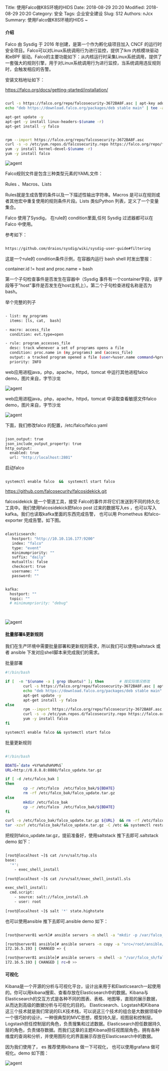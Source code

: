 Title: 使用Falco做K8S环境的HIDS
Date: 2018-08-29 20:20
Modified: 2018-08-29 20:20
Category: 安全
Tags: 企业安全建设
Slug: S12
Authors: nJcx
Summary: 使用Falco做K8S环境的HIDS ~


#### 介绍

Falco 由 Sysdig 于 2016 年创建，是第一个作为孵化级项目加入 CNCF 的运行时安全项目。Falco可以对Linux系统调用行为进行监控，提供了lkm 内核模块驱动和eBPF 驱动。Falco的主要功能如下：从内核运行时采集Linux系统调用，提供了一套强大的规则引擎，用于对Linux系统调用行为进行监控，当系统调用违反规则时，会触发相应的告警。

安装文档地址如下：

https://falco.org/docs/getting-started/installation/


```bash

curl -s https://falco.org/repo/falcosecurity-3672BA8F.asc | apt-key add -
echo "deb https://download.falco.org/packages/deb stable main" | tee -a /etc/apt/sources.list.d/falcosecurity.list

apt-get update -y
apt-get -y install linux-headers-$(uname -r)
apt-get install -y falco


```


```bash

rpm --import https://falco.org/repo/falcosecurity-3672BA8F.asc
curl -s -o /etc/yum.repos.d/falcosecurity.repo https://falco.org/repo/falcosecurity-rpm.repo
yum -y install kernel-devel-$(uname -r)
yum -y install falco

```




![agent](../images/imag1e.png)

Falco规则文件是包含三种类型元素的YAML文件：

Rules 、Macros、Lists

Rules就是生成告警的条件以及一下描述性输出字符串。Macros 是可以在规则或者其他宏中重复使用的规则条件片段。Lists 类似Python 列表，定义了一个变量集合。

Falco 使用了Sysdig， 在rule的 condition里面,任何 Sysdig 过滤器都可以在 Falco 中使用。

参考如下：

```bash

https://github.com/draios/sysdig/wiki/sysdig-user-guide#filtering

```

这是一个rule的 condition条件示例，在容器内运行 bash shell 时发出警报：

container.id != host and proc.name = bash

第一个子句检查事件是否发生在容器中（Sysdig 事件有一个container字段，该字段等于"host"事件是否发生在host主机上）。第二个子句检查进程名称是否为bash。



举个完整的列子


```bash

- list: my_programs
  items: [ls, cat,  bash]

- macro: access_file
  condition: evt.type=open

- rule: program_accesses_file
  desc: track whenever a set of programs opens a file
  condition: proc.name in (my_programs) and (access_file)
  output: a tracked program opened a file (user=%user.name command=%proc.cmdline file=%fd.name)
  priority: INFO

```


web应用进程java，php，apache，httpd，tomcat 中运行其他进程falco demo，图片来自，字节沙龙

![agent](../images/WeChat75bf2513db53caf1119297cd792517bc.png)


web应用进程java，php，apache，httpd，tomcat 中读取查看敏感文件falco demo，图片来自，字节沙龙

![agent](../images/WeChat4321cd4e842d96ac351039ceee990d69.png)



下面，我们修改falco 的配置，/etc/falco/falco.yaml 


```bash

json_output: true
json_include_output_property: true
http_output:
  enabled: true
  url: "http://localhost:2801"

```


启动falco


```bash

systemctl enable falco  &&  systemctl start falco


```



https://github.com/falcosecurity/falcosidekick.git


falcosidekick 是一个管道工具，接受 Falco的事件并将它们发送到不同的持久化工具中。我们使用falcosidekick把falco post 过来的数据写入es ，也可以写入kafka。我们也读取kafka里面的东西完成告警， 也可以用 Prometheus 和falco-exporter 完成告警。如下图。


```bash

elasticsearch:
   hostport: "http://10.10.116.177:9200" 
   index: "falco" 
   type: "event"
   minimumpriority: "" 
   suffix: "daily" 
   mutualtls: false 
   checkcert: true 
   username: "" 
   password: "" 


kafka:
  hostport: "" 
  topic: "" 
  # minimumpriority: "debug" 
  
  
```



![agent](../images/WechatIMG171123.jpeg)



####  批量部署&更新规则


我们在生产环境中需要批量部署和更新规则需求，所以我们可以使用saltstack 或者 ansible 下发对应shell脚本来完成我们的需求。


批量部署

```bash
#!/bin/bash

if [  -n "$(uname -a | grep Ubuntu)" ]; then       # 按实际情况修改
		curl -s https://falco.org/repo/falcosecurity-3672BA8F.asc | apt-key add -
		echo "deb https://download.falco.org/packages/deb stable main" | tee -a /etc/apt/sources.list.d/falcosecurity.list
		apt-get update -y
		apt-get install -y falco
else
		rpm --import https://falco.org/repo/falcosecurity-3672BA8F.asc
		curl -s -o /etc/yum.repos.d/falcosecurity.repo https://falco.org/repo/falcosecurity-rpm.repo
		yum -y install falco
fi  

systemctl enable falco && systemctl start falco

```


批量更新规则

```bash

#!/bin/bash

BDATE=`date +%Y%m%d%H%M%S`
URL=http://8.8.8.8:8888/falco_update.tar.gz

if [ -d /etc/falco_bak ]
then
        cp -r /etc/falco  /etc/falco_bak/${BDATE}
        rm -rf /etc/falco_bak/falco_update.tar.gz
else
        mkdir /etc/falco_bak 
        cp -r /etc/falco  /etc/falco_bak/${BDATE}
fi

curl -o /etc/falco_bak/falco_update.tar.gz ${URL}  && rm -rf /etc/falco 
tar -xzvf /etc/falco_bak/falco_update.tar.gz -C /etc && systemctl restart falco


```

把规则falco_update.tar.gz，提前准备好，使用saltstack 推下去即可.saltstack demo 如下：


```bash

[root@localhost ~]$ cat /srv/salt/top.sls   
base:
  '*':
    - exec_shell_install
 
[root@localhost ~]$ cat /srv/salt/exec_shell_install.sls   

exec_shell_install:                                      
  cmd.script:                                
    - source: salt://falco_install.sh                           
    - user: root                               
   
[root@localhost ~]$ salt '*' state.highstate  

```


也可以使用ansible 推下去即可.ansible demo 如下：

```bash

[root@server81 work]# ansible servers -m shell -a "mkdir -p /var/falco_sh"

[root@server81 ansible]# ansible servers -m copy -a "src=/root/ansible/falco_install.sh  dest=/var/falco_sh/falco_install.sh mode=0755"
172.16.5.193 | CHANGED => {

[root@server81 ansible]# ansible servers -m shell -a "/var/falco_sh/falco_install.sh"
172.16.5.193 | CHANGED | rc=0 >>


```



####   可视化 

Kibana是一个开源的分析与可视化平台，设计出来用于和Elasticsearch一起使用的。你可以用kibana搜索、查看存放在Elasticsearch中的数据。Kibana与Elasticsearch的交互方式是各种不同的图表、表格、地图等，直观的展示数据，从而达到高级的数据分析与可视化的目的。
Elasticsearch、Logstash和Kibana这三个技术就是我们常说的ELK技术栈，可以说这三个技术的组合是大数据领域中一个很巧妙的设计。一种很典型的MVC思想，模型持久层，视图层和控制层。Logstash担任控制层的角色，负责搜集和过滤数据。Elasticsearch担任数据持久层的角色，负责储存数据。而我们这章的主题Kibana担任视图层角色，拥有各种维度的查询和分析，并使用图形化的界面展示存放在Elasticsearch中的数据。

因为我们使用了， es 推荐使用kibana 做一下可视化， 也可以使用grafana 做可视化。demo 如下图：

![agent](../images/kibana11.png)




